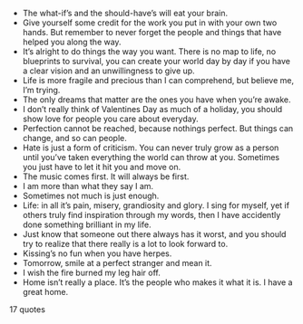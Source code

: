  - The what-if’s and the should-have’s will eat your brain.
 - Give yourself some credit for the work you put in with your own two hands. But remember to never forget the people and things that have helped you along the way.
 - It’s alright to do things the way you want. There is no map to life, no blueprints to survival, you can create your world day by day if you have a clear vision and an unwillingness to give up.
 - Life is more fragile and precious than I can comprehend, but believe me, I’m trying.
 - The only dreams that matter are the ones you have when you’re awake.
 - I don’t really think of Valentines Day as much of a holiday, you should show love for people you care about everyday.
 - Perfection cannot be reached, because nothings perfect. But things can change, and so can people.
 - Hate is just a form of criticism. You can never truly grow as a person until you’ve taken everything the world can throw at you. Sometimes you just have to let it hit you and move on.
 - The music comes first. It will always be first.
 - I am more than what they say I am.
 - Sometimes not much is just enough.
 - Life: in all it’s pain, misery, grandiosity and glory. I sing for myself, yet if others truly find inspiration through my words, then I have accidently done something brilliant in my life.
 - Just know that someone out there always has it worst, and you should try to realize that there really is a lot to look forward to.
 - Kissing’s no fun when you have herpes.
 - Tomorrow, smile at a perfect stranger and mean it.
 - I wish the fire burned my leg hair off.
 - Home isn’t really a place. It’s the people who makes it what it is. I have a great home.

17 quotes